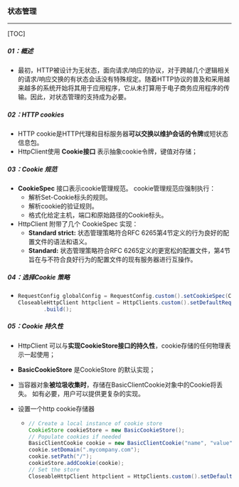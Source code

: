 ### 状态管理

------

[TOC]

##### 01：概述

- 最初，HTTP被设计为无状态，面向请求/响应的协议，对于跨越几个逻辑相关的请求/响应交换的有状态会话没有特殊规定。随着HTTP协议的普及和采用越来越多的系统开始将其用于应用程序，它从未打算用于电子商务应用程序的传输。因此，对状态管理的支持成为必要。

##### 02：HTTP cookies

- HTTP cookie是HTTP代理和目标服务器**可以交换以维护会话的令牌**或短状态信息包。 
- HttpClient使用 **Cookie接口** 表示抽象cookie令牌，键值对存储；

##### 03：Cookie 规范

- **CookieSpec** 接口表示cookie管理规范。 cookie管理规范应强制执行：
  - 解析Set-Cookie标头的规则。
  - 解析cookie的验证规则。
  - 格式化给定主机，端口和原始路径的Cookie标头。
- HttpClient 附带了几个 CookieSpec 实现：
  - **Standard strict:** 状态管理策略符合RFC 6265第4节定义的行为良好的配置文件的语法和语义。
  - **Standard:** 状态管理策略符合RFC 6265定义的更宽松的配置文件，第4节旨在与不符合良好行为的配置文件的现有服务器进行互操作。

##### 04：选择Cookie 策略

- ```java
  RequestConfig globalConfig = RequestConfig.custom().setCookieSpec(CookieSpecs.DEFAULT).build();
  CloseableHttpClient httpclient = HttpClients.custom().setDefaultRequestConfig(globalConfig)
          .build();
  ```

##### 05：Cookie 持久性

- HttpClient 可以与**实现CookieStore接口的持久性**，cookie存储的任何物理表示一起使用；

- **BasicCookieStore** 是CookieStore 的默认实现；

-  当容器对象**被垃圾收集时**，存储在BasicClientCookie对象中的Cookie将丢失。 如有必要，用户可以提供更复杂的实现。

- 设置一个http cookie存储器

  - ```java
    // Create a local instance of cookie store
    CookieStore cookieStore = new BasicCookieStore();
    // Populate cookies if needed
    BasicClientCookie cookie = new BasicClientCookie("name", "value");
    cookie.setDomain(".mycompany.com");
    cookie.setPath("/");
    cookieStore.addCookie(cookie);
    // Set the store  
    CloseableHttpClient httpclient = HttpClients.custom().setDefaultCookieStore(cookieStore).build();
    ```





